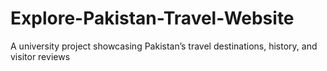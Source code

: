 # Explore-Pakistan-Travel-Website
A university project showcasing Pakistan’s travel destinations, history, and visitor reviews
